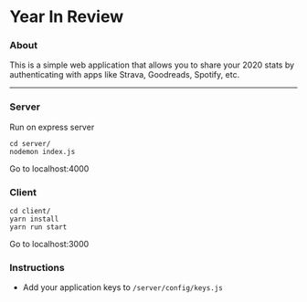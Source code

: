 # Year In Review

### About

This is a simple web application that allows you to share your 2020 stats by authenticating with apps like Strava, Goodreads, Spotify, etc.

---

### Server

Run on express server

```
cd server/
nodemon index.js
```

Go to localhost:4000

### Client

```
cd client/
yarn install
yarn run start
```

Go to localhost:3000

### Instructions

- Add your application keys to `/server/config/keys.js`